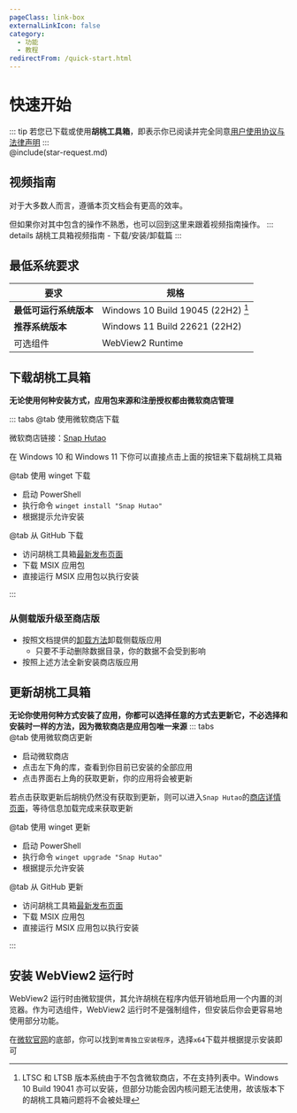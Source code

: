 ```yaml
---
pageClass: link-box
externalLinkIcon: false
category:
  - 功能
  - 教程
redirectFrom: /quick-start.html
---
```


# 快速开始

::: tip
若您已下载或使用**胡桃工具箱**，即表示你已阅读并完全同意[用户使用协议与法律声明](statements/tos.md)
:::  
@include(star-request.md)

## 视频指南
对于大多数人而言，遵循本页文档会有更高的效率。

但如果你对其中包含的操作不熟悉，也可以回到这里来跟着视频指南操作。 ::: details 胡桃工具箱视频指南 - 下载/安装/卸载篇
<BiliBili bvid="BV13A411k7B4" />
:::

## 最低系统要求
| 要求            | 规格                                     |
| ------------- | -------------------------------------- |
| **最低可运行系统版本** | Windows 10 Build 19045 (22H2) [^first] |
| **推荐系统版本**    | Windows 11 Build 22621 (22H2)          |
| 可选组件          | WebView2 Runtime                       |


## 下载胡桃工具箱
**无论使用何种安装方式，应用包来源和注册授权都由微软商店管理**

::: tabs
@tab 使用微软商店下载
<ms-store-badge
productid="9PH4NXJ2JN52"
theme="auto">
</ms-store-badge>

微软商店链接：[Snap Hutao](https://apps.microsoft.com/store/detail/snap-hutao/9PH4NXJ2JN52)

在 Windows 10 和 Windows 11 下你可以直接点击上面的按钮来下载胡桃工具箱


@tab 使用 winget 下载
- 启动 PowerShell
- 执行命令 `winget install "Snap Hutao"`
- 根据提示允许安装

@tab 从 GitHub 下载
- 访问胡桃工具箱[最新发布页面](https://github.com/DGP-Studio/Snap.Hutao/releases/latest/)
- 下载 MSIX 应用包
- 直接运行 MSIX 应用包以执行安装

:::
### 从侧载版升级至商店版
- 按照文档提供的[卸载方法](advanced/uninstall.html)卸载侧载版应用
  - 只要不手动删除数据目录，你的数据不会受到影响
- 按照上述方法全新安装商店版应用

## 更新胡桃工具箱
**无论你使用何种方式安装了应用，你都可以选择任意的方式去更新它，不必选择和安装时一样的方法，因为微软商店是应用包唯一来源** ::: tabs  
@tab 使用微软商店更新
- 启动微软商店
- 点击左下角的库，查看到你目前已安装的全部应用
- 点击界面右上角的获取更新，你的应用将会被更新

若点击获取更新后胡桃仍然没有获取到更新，则可以进入`Snap Hutao`的[商店详情页面]((https://apps.microsoft.com/store/detail/snap-hutao/9PH4NXJ2JN52))，等待信息加载完成来获取更新

@tab 使用 winget 更新
- 启动 PowerShell
- 执行命令 `winget upgrade "Snap Hutao"`
- 根据提示允许安装

@tab 从 GitHub 更新
- 访问胡桃工具箱[最新发布页面](https://github.com/DGP-Studio/Snap.Hutao/releases/latest/)
- 下载 MSIX 应用包
- 直接运行 MSIX 应用包以执行安装

:::

## 安装 WebView2 运行时

WebView2 运行时由微软提供，其允许胡桃在程序内低开销地启用一个内置的浏览器。作为可选组件，WebView2 运行时不是强制组件，但安装后你会更容易地使用部分功能。

在[微软官网](https://developer.microsoft.com/zh-cn/microsoft-edge/webview2/)的底部，你可以找到`常青独立安装程序`，选择`x64`下载并根据提示安装即可

[^first]: LTSC 和 LTSB 版本系统由于不包含微软商店，不在支持列表中。Windows 10 Build 19041 亦可以安装，但部分功能会因内核问题无法使用，故该版本下的胡桃工具箱问题将不会被处理